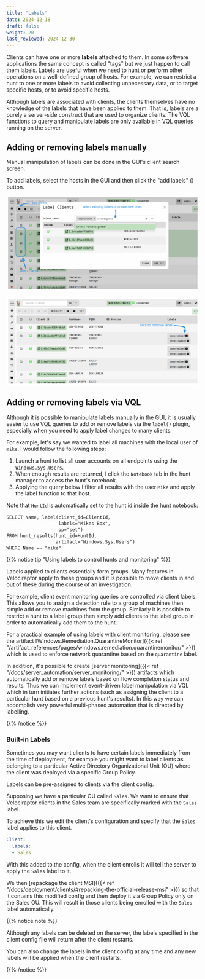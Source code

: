 ```yaml
---
title: "Labels"
date: 2024-12-18
draft: false
weight: 20
last_reviewed: 2024-12-30
---
```


Clients can have one or more **labels** attached to them. In some software
applications the same concept is called "tags" but we just happen to call them
labels. Labels are useful when we need to hunt or perform other operations on a
well-defined group of hosts. For example, we can restrict a hunt to one or more
labels to avoid collecting unnecessary data, or to target specific hosts, or to
avoid specific hosts.

Although labels are associated with clients, the clients themselves have no
knowledge of the labels that have been applied to them. That is, labels are a
purely a server-side construct that are used to organize clients. The VQL
functions to query and manipulate labels are only available in VQL queries
running on the server.

## Adding or removing labels manually

Manual manipulation of labels can be done in the GUI's client search screen.

To add labels, select the hosts in the GUI and then click the "add labels"
(<i class="fas fa-tags"></i>)
button.

![Adding labels](labels.svg)

![Removing labels](labels_remove.svg)

## Adding or removing labels via VQL

Although it is possible to manipulate labels manually in the GUI, it is usually
easier to use VQL queries to add or remove labels via the `label()` plugin,
especially when you need to apply label changes to many clients.

For example, let's say we wanted to label all machines with the local
user of `mike`. I would follow the following steps:

1. Launch a hunt to list all user accounts on all endpoints using the
`Windows.Sys.Users`.
2. When enough results are returned, I click the `Notebook` tab in the
   hunt manager to access the hunt's notebook.
3. Applying the query below I filter all results with the user `Mike`
   and apply the label function to that host.

Note that `HuntId` is automatically set to the hunt id inside the hunt notebook:

```vql
SELECT Name, label(client_id=ClientId,
                   labels="Mikes Box",
                   op="set")
FROM hunt_results(hunt_id=HuntId,
                  artifact="Windows.Sys.Users")
WHERE Name =~ "mike"
```

{{% notice tip "Using labels to control hunts and monitoring" %}}

Labels applied to clients essentially form groups. Many features in
Velociraptor apply to these groups and it is possible to move clients
in and out of these during the course of an investigation.

For example, client event monitoring queries are controlled via client
labels. This allows you to assign a detection rule to a group of
machines then simple add or remove machines from the group.  Similarly
it is possible to restrict a hunt to a label group then simply add
clients to the label group in order to automatically add them to the
hunt.

For a practical example of using labels with client monitoring, please see the
artifact
[Windows.Remediation.QuarantineMonitor]({{< ref "/artifact_references/pages/windows.remediation.quarantinemonitor/" >}})
which is used to enforce network quarantine based on the `quarantine` label.

In addition, it's possible to create
[server monitoring]({{< ref "/docs/server_automation/server_monitoring/" >}})
artifacts which automatically add or remove labels based on flow completion
status and results. Thus we can implement event-driven label manipulation via
VQL which in turn initiates further actions (such as assigning the client to a
particular hunt based on a previous hunt's results). In this way we can
accomplish very powerful multi-phased automation that is directed by labelling.

{{% /notice %}}


### Built-in Labels

Sometimes you may want clients to have certain labels immediately from the time
of deployment, for example you might want to label clients as belonging to a
particular Active Directory Organizational Unit (OU) where the client was
deployed via a specific Group Policy.

Labels can be pre-assigned to clients via the client config.

Supposing we have a particular OU called `Sales`. We want to ensure that
Velociraptor clients in the Sales team are specifically marked with the `Sales`
label.

To achieve this we edit the client's configuration and specify that the `Sales`
label applies to this client.

```yaml
Client:
  labels:
  - Sales
```

With this added to the config, when the client enrolls it will tell the server
to apply the `Sales` label to it.

We then
[repackage the client MSI]({{< ref "/docs/deployment/clients/#repacking-the-official-release-msi" >}})
so that it contains this modified config and then deploy it via Group Policy
only on the Sales OU. This will result in those clients being enrolled with the
`Sales` label automatically.


{{% notice note %}}

Although any labels can be deleted on the server, the labels specified in the
client config file will return after the client restarts.

You can also change the labels in the client config at any time and any new
labels will be applied when the client restarts.

{{% /notice %}}
